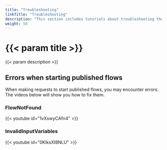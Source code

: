 ```yaml
---
title: "Troubleshooting"
linkTitle: "Troubleshooting"
description: "This section includes tutorials about troubleshooting the CORTEX Innovation platform."
weight: 50
---
```


# {{< param title >}}

{{< param description >}}

## Errors when starting published flows

When making requests to start published flows, you may encounter errors. The videos below will show you how to fix them.

### FlowNotFound

{{< youtube id="1vXswyCAfn4" >}}

### InvalidInputVariables

{{< youtube id="0KIksXI8NLU" >}}
